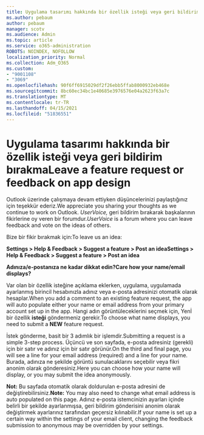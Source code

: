 ```yaml
---
title: Uygulama tasarımı hakkında bir özellik isteği veya geri bildirim bırakma
ms.author: pebaum
author: pebaum
manager: scotv
ms.audience: Admin
ms.topic: article
ms.service: o365-administration
ROBOTS: NOINDEX, NOFOLLOW
localization_priority: Normal
ms.collection: Adm_O365
ms.custom:
- "9001108"
- "3069"
ms.openlocfilehash: 90f6ff6915029df2f26ebb5ffab8000932eb468e
ms.sourcegitcommit: 8bc60ec34bc1e40685e3976576e04a2623f63a7c
ms.translationtype: MT
ms.contentlocale: tr-TR
ms.lasthandoff: 04/15/2021
ms.locfileid: "51836551"
---
```

# <a name="leave-a-feature-request-or-feedback-on-app-design"></a><span data-ttu-id="6fd7a-102">Uygulama tasarımı hakkında bir özellik isteği veya geri bildirim bırakma</span><span class="sxs-lookup"><span data-stu-id="6fd7a-102">Leave a feature request or feedback on app design</span></span>

<span data-ttu-id="6fd7a-103">Outlook üzerinde çalışmaya devam ettiyken düşüncelerinizi paylaştığınız için teşekkür ederiz.</span><span class="sxs-lookup"><span data-stu-id="6fd7a-103">We appreciate you sharing your thoughts as we continue to work on Outlook.</span></span> <span data-ttu-id="6fd7a-104">*UserVoice,* geri bildirim bırakarak başkalarının fikirlerine oy veren bir forumdur.</span><span class="sxs-lookup"><span data-stu-id="6fd7a-104">*UserVoice* is a forum where you can leave feedback and vote on the ideas of others.</span></span>  

<span data-ttu-id="6fd7a-105">Bize bir fikir bırakmak için:</span><span class="sxs-lookup"><span data-stu-id="6fd7a-105">To leave us an idea:</span></span> 

<span data-ttu-id="6fd7a-106">**Settings > Help & Feedback > Suggest a feature > Post an idea**</span><span class="sxs-lookup"><span data-stu-id="6fd7a-106">**Settings > Help & Feedback > Suggest a feature > Post an idea**</span></span> 

<span data-ttu-id="6fd7a-107">**Adınıza/e-postanıza ne kadar dikkat edin?**</span><span class="sxs-lookup"><span data-stu-id="6fd7a-107">**Care how your name/email displays?**</span></span>

<span data-ttu-id="6fd7a-108">Var olan bir özellik isteğine açıklama eklerken, uygulama, uygulamada ayarlanmış birincil hesabınızla adınız veya e-posta adresinizi otomatik olarak hesaplar.</span><span class="sxs-lookup"><span data-stu-id="6fd7a-108">When you add a comment to an existing feature request, the app will auto populate either your name or email address from your primary account set up in the app.</span></span> <span data-ttu-id="6fd7a-109">Hangi adın görüntüleceklerini seçmek için, Yenİ bir özellik **isteği** göndermeniz gerekir.</span><span class="sxs-lookup"><span data-stu-id="6fd7a-109">To choose what name displays, you need to submit a **NEW** feature request.</span></span> 

<span data-ttu-id="6fd7a-110">İstek gönderme, basit bir 3 adımlık bir işlemdir.</span><span class="sxs-lookup"><span data-stu-id="6fd7a-110">Submitting a request is a simple 3-step process.</span></span> <span data-ttu-id="6fd7a-111">Üçüncü ve son sayfada, e-posta adresiniz (gerekli) için bir satır ve adınız için bir satır görünür.</span><span class="sxs-lookup"><span data-stu-id="6fd7a-111">On the third and final page, you will see a line for your email address (required) and a line for your name.</span></span> <span data-ttu-id="6fd7a-112">Burada, adınıza ne şekilde görüntü sunulacaklarını seçebilir veya fikri anonim olarak gönderesiniz.</span><span class="sxs-lookup"><span data-stu-id="6fd7a-112">Here you can choose how your name will display, or you may submit the idea anonymously.</span></span> 

<span data-ttu-id="6fd7a-113">**Not:** Bu sayfada otomatik olarak doldurulan e-posta adresini de değiştirebilirsiniz.</span><span class="sxs-lookup"><span data-stu-id="6fd7a-113">**Note:** You may also need to change what email address is auto populated on this page.</span></span> <span data-ttu-id="6fd7a-114">Adınız e-posta istemcinizin ayarları içinde belirli bir şekilde ayarlanmışsa, geri bildirim gönderisini anonim olarak değiştirmek ayarlarınız tarafından geçersiz kılınabilir.</span><span class="sxs-lookup"><span data-stu-id="6fd7a-114">If your name is set up a certain way within the settings of your email client, changing the feedback submission to anonymous may be overridden by your settings.</span></span> 
